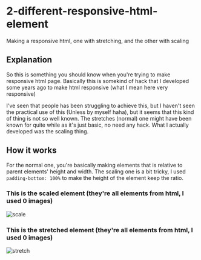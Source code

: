 # 2-different-responsive-html-element
Making a responsive html, one with stretching, and the other with scaling

## Explanation
So this is something you should know when you're trying to make responsive html page. Basically this is somekind of hack that I developed some years ago to make html responsive (what I mean here very responsive)

I've seen that people has been struggling to achieve this, but I haven't seen the practical use of this (Unless by myself haha), but it seems that this kind of thing is not so well known. The stretches (normal) one might have been known for quite while as it's just basic, no need any hack. What I actually developed was the scaling thing.

## How it works
For the normal one, you're basically making elements that is relative to parent elements' height and width. The scaling one is a bit tricky, I used `padding-bottom: 100%` to make the height of the element keep the ratio.

### This is the scaled element (they're all elements from html, I used 0 images)
![scale](https://user-images.githubusercontent.com/4760947/27757199-e81d21dc-5e28-11e7-9fd4-45a56e4846d6.png)

### This is the stretched element (they're all elements from html, I used 0 images)
![stretch](https://user-images.githubusercontent.com/4760947/27757220-3035292e-5e29-11e7-9231-2e1f0a7e7127.png)
